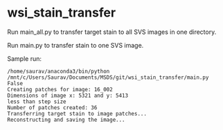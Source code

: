 # wsi_stain_transfer

Run main_all.py to transfer target stain to all SVS images in one directory.

Run main.py to transfer stain to one SVS image.

Sample run:
```
/home/saurav/anaconda3/bin/python /mnt/c/Users/Saurav/Documents/MSDS/git/wsi_stain_transfer/main.py
False
Creating patches for image: 16_002
Dimensions of image x: 5321 and y: 5413
less than step size
Number of patches created: 36
Transferring target stain to image patches...
Reconstructing and saving the image...
```
